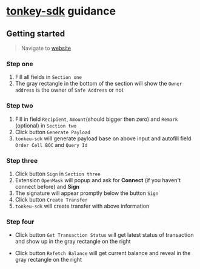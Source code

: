 # [tonkey-sdk](https://www.npmjs.com/package/tonkey-sdk) guidance

## Getting started

> Navigate to [website](https://tonkey-questbook-example.netlify.app/)

### Step one

1. Fill all fields in `Section one`
2. The gray rectangle in the bottom of the section will show the `Owner address` is the owner of `Safe Address` or not

### Step two

1. Fill in field `Recipient`, `Amount`(should bigger then zero) and `Remark` (optional) in `Section two`
2. Click button `Generate Payload`
3. `tonkeu-sdk` will generate payload base on above input and autofill field `Order Cell BOC` and `Query Id`

### Step three

1. Click button `Sign` in `Section three`
2. Extension `OpenMask` will popup and ask for **Connect** (if you haven't connect before) and **Sign**
3. The signature will appear promptly below the button `Sign`
4. Click button `Create Transfer`
5. `tonkeu-sdk` will create transfer with above information

### Step four

- Click button `Get Transaction Status` will get latest status of transaction and show up in the gray rectangle on the right

- Click button `Refetch Balance` will get current balance and reveal in the gray rectangle on the right
